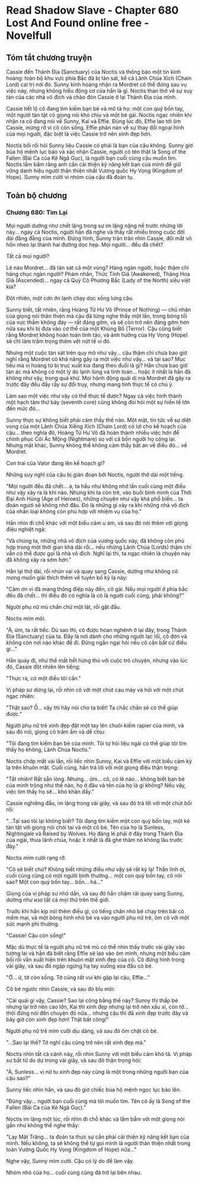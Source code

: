 # Read Shadow Slave - Chapter 680 Lost And Found online free - Novelfull

## Tóm tắt chương truyện

Cassie đến Thánh Địa (Sanctuary) của Noctis và thông báo một tin kinh hoàng: toàn bộ khu vực phía Bắc đã bị tàn sát, kể cả Lãnh Chúa Xích (Chain Lord) cai trị nơi đó. Sunny kinh hoàng nhận ra Mordret có thể đứng sau vụ việc này, nhưng không hiểu động cơ của hắn là gì. Noctis than thở về sự suy tàn của các nhà vô địch và chào đón Cassie ở lại Thánh Địa của mình.

Cassie tiết lộ cô đang tìm kiếm bạn bè và mô tả họ: một con quỷ bốn tay, một người tàn tật có giọng nói khó chịu và một bé gái. Noctis ngạc nhiên khi nhận ra cô đang nói về Sunny, Kai và Effie. Đúng lúc đó, Effie lao tới ôm Cassie, mừng rỡ vì cô còn sống. Effie phàn nàn về sự thay đổi ngoại hình của mọi người, đặc biệt là việc Cassie trở nên xinh đẹp hơn.

Noctis bối rối hỏi Sunny liệu Cassie có phải là bạn của cậu không. Sunny giơ bùa hộ mệnh lục bảo và xác nhận Cassie, người có tên thật là Song of the Fallen (Bài Ca của Kẻ Ngã Gục), là người bạn cuối cùng cậu muốn tìm. Noctis lẩm bẩm rằng anh cần cải thiện kỹ năng kết bạn của mình để giữ vững danh hiệu người thân thiện nhất Vương quốc Hy Vọng (Kingdom of Hope). Sunny mỉm cười vì nhóm của cậu đã đoàn tụ.

## Toàn bộ chương

### Chương 680: Tìm Lại

Mọi người dường như chết lặng trong sự im lặng nặng nề trước những lời này... ngay cả Noctis, người hẳn đã nghe và thấy rất nhiều trong cuộc đời dài đằng đẵng của mình. Đứng hình, Sunny trân trân nhìn Cassie, đôi mắt vô hồn nheo lại thành hai đường dọc hẹp. Mọi người… đều đã chết?

Tất cả mọi người?

Lẽ nào Mordret... đã tàn sát cả một vùng? Hàng ngàn người, hoặc thậm chí hàng chục ngàn người? Phàm nhân, Thức Tỉnh Giả (Awakened), Thăng Hoa Giả (Ascended)... ngay cả Quý Cô Phương Bắc (Lady of the North) siêu việt kia?

Đột nhiên, một cơn ớn lạnh chạy dọc sống lưng cậu.

Sunny biết, tất nhiên, rằng Hoàng Tử Hư Vô (Prince of Nothing) — chủ nhân của giọng nói thân thiện mà cậu đã từng nghe thấy một lần, trong bóng tối của vực thẳm không đáy — rất đáng gờm, và sẽ còn trở nên đáng gờm hơn nữa sau khi bị đưa vào cơ thể của một Khủng Bố (Terror). Cậu cũng biết rằng Mordret không hoàn toàn tỉnh táo, và ảnh hưởng của Hy Vọng (Hope) sẽ chỉ làm trầm trọng thêm vết nứt tế vi đó.

Nhưng một cuộc tàn sát trên quy mô như vậy... cậu thậm chí chưa bao giờ nghĩ rằng Mordret có khả năng gây ra một việc như vậy... và tại sao? Mục tiêu mà vị hoàng tử bị trục xuất kia đang theo đuổi là gì? Hắn chưa bao giờ tàn ác mà không có một lý do lạnh lùng và tính toán... hoặc ít nhất là hắn đã không như vậy, trong quá khứ. Mọi hành động quái dị mà Mordret đã gây ra trước đây đều đầy rẫy sự đồi trụy, nhưng mang tính thực tế có chủ ý.

Làm sao một việc như vậy có thể thực tế được? Ngay cả việc hình thành một hạch tâm thứ bảy (seventh core) cũng không đòi hỏi một sự hiến tế lớn đến mức đó...

Sunny thực sự không biết phải cảm thấy thế nào. Một mặt, tin tức về sự diệt vong của một Lãnh Chúa Xiềng Xích (Chain Lord) có lợi cho kế hoạch của cậu... theo nghĩa đó, Hoàng Tử Hư Vô đã hoàn thành nhiều việc hơn để chinh phục Cõi Ác Mộng (Nightmare) so với cả bốn người họ cộng lại. Nhưng mặt khác, Sunny không thể không cảm thấy bất an về điều đó... về Mordret.

Con trai của Valor đang lên kế hoạch gì?

Những suy nghĩ của cậu bị gián đoạn bởi Noctis, người thở dài một tiếng.

"Mọi người đều đã chết... à, ta hầu như không nhớ lần cuối cùng một điều như vậy xảy ra là khi nào. Nhưng khi ta còn trẻ, vào buổi bình minh của Thời Đại Anh Hùng (Age of Heroes), những chuyện như vậy khá phổ biến... ta đoán ngươi sẽ không nhớ đâu. Đó là những gì xảy ra khi những nhà vô địch của nhân loại không còn phù hợp với nhiệm vụ của họ."

Hắn nhìn đi chỗ khác với một biểu cảm u ám, và sau đó nói thêm với giọng điệu nghiệt ngã:

"Và chúng ta, những nhà vô địch của vương quốc này, đã không còn phù hợp trong một thời gian khá dài rồi... nếu những Lãnh Chúa (Lords) thậm chí vẫn có thể được gọi là nhà vô địch. Nghĩ lại thì, ta ngạc nhiên là chuyện này đã không xảy ra sớm hơn."

Hắn lại thở dài, rồi nhún vai và quay sang Cassie, dường như không có mong muốn giải thích thêm về tuyên bố kỳ lạ này:

"Cảm ơn vì đã mang thông điệp này đến, cô gái. Nếu mọi người ở phía bắc đều đã chết... thì điều đó có nghĩa là cô là người cuối cùng, phải không?"

Người phụ nữ mù chần chừ một lát, rồi gật đầu.

Noctis mím môi.

"À, ừm, ta rất tiếc. Dù sao thì, cô được hoan nghênh ở lại đây, trong Thánh Địa (Sanctuary) của ta. Đây là nơi dành cho những người lạc lối, cô đơn và không còn nơi nào khác để đi. Đừng ngần ngại hỏi nếu cô cần bất cứ điều gì..."

Hắn quay đi, như thể mất hết hứng thú với cuộc trò chuyện, nhưng vào lúc đó, Cassie đột nhiên lên tiếng:

"Thực ra, có một điều tôi cần."

Vị pháp sư dừng lại, rồi nhìn cô với một chút cau mày và hỏi với một chút ngạc nhiên:

"Thật sao? Ồ... vậy thì hãy nói cho ta biết! Ta chắc chắn sẽ có thể giúp được."

Người phụ nữ trẻ xinh đẹp đặt một tay lên chuôi kiếm rapier của mình, và sau đó nói, giọng cô trầm ấm và dễ chịu:

"Tôi đang tìm kiếm bạn bè của mình. Tôi tự hỏi liệu ngài có thể giúp tôi tìm thấy họ không, Lãnh Chúa Noctis."

Noctis chớp mắt vài lần, rồi liếc nhìn Sunny, Kai và Effie với một biểu cảm kỳ lạ trên khuôn mặt. Cuối cùng, hắn trả lời với một giọng điệu thận trọng:

"Tất nhiên! Rất sẵn lòng. Nhưng... ừm... cô, có lẽ nào... không biết bạn bè của mình trông như thế nào, họ ở đâu và tên của họ là gì không? Nếu vậy, việc tìm thấy họ sẽ... khó khăn đấy."

Cassie nghiêng đầu, im lặng trong vài giây, và sau đó trả lời với một chút bối rối:

"...Tại sao tôi lại không biết? Tôi đang tìm kiếm một con quỷ bốn tay, một kẻ tàn tật với giọng nói chói tai và một cô bé. Tên của họ là Sunless, Nightingale và Raised by Wolves. Họ đáng lẽ phải ở đây trong Thánh Địa của ngài, thưa lãnh chúa, hoặc ít nhất là đã ghé thăm nó không lâu trước đây."

Noctis mỉm cười rạng rỡ.

"Cô sẽ biết chứ? Không biết những điều như vậy sẽ rất kỳ lạ! Thần linh ơi, cuối cùng cũng có một người bình thường... một con quỷ bốn tay, cô nói sao? Một con quỷ bốn tay... bốn... hả..."

Giọng của vị pháp sư nhỏ dần, và sau đó hắn chậm rãi quay sang Sunny, dường như изо tất cả mọi thứ trên thế giới.

Trước khi hắn kịp nói thêm điều gì, có tiếng chân nhỏ bé chạy trên bãi cỏ mềm mại, và một bóng hình nhỏ bé va vào người phụ nữ trẻ, ôm cô với một sức mạnh phi thường.

"Cassie! Cậu còn sống!"

Mặc dù thực tế là người phụ nữ trẻ mù có thể nhìn thấy trước vài giây vào tương lai và hẳn đã biết rằng Effie sẽ lao vào ôm mình, nhưng một biểu cảm bối rối vẫn xuất hiện trên khuôn mặt xinh đẹp của cô. Cô đứng hình trong vài giây, và sau đó ngập ngừng hạ tay xuống xoa đầu cô bé.

"Ờ... ừ, tớ còn sống. Tớ cũng rất vui khi gặp lại cậu, Effie..."

Cô bé ngước nhìn Cassie, và sau đó bĩu môi:

"Cái quái gì vậy, Cassie? Sao lại công bằng thế này? Sunny thì thấp bé nhưng lại trở nên cao lớn, Kai thì xinh đẹp nhưng lại trở nên xấu xí, còn tớ... thôi đừng nói đến chuyện đó nữa... nhưng cậu thì đã xinh đẹp trước đây và bây giờ còn xinh đẹp hơn! Thật bất công!"

Người phụ nữ trẻ mỉm cười dịu dàng, và sau đó ôm chặt cô bé.

"...Sao lại thế? Tớ nghĩ cậu cũng trở nên rất xinh đẹp mà."

Noctis nhìn tất cả cảnh này, rồi nhìn Sunny với một biểu cảm khó tả. Vị pháp sư bất tử do dự trong vài giây, và sau đó thận trọng hỏi:

"À, Sunless... vị nữ tu xinh đẹp này cũng là một trong những người bạn của cậu sao?"

Sunny liếc nhìn hắn, và sau đó giơ chiếc bùa hộ mệnh ngọc lục bảo lên.

"Đúng vậy... người bạn cuối cùng mà tôi muốn tìm. Tên cô ấy là Song of the Fallen (Bài Ca của Kẻ Ngã Gục)."

Noctis im lặng một lúc, rồi nhìn đi chỗ khác và lẩm bẩm với một giọng nói gần như không thể nghe thấy:

"Lạy Mặt Trăng... ta đoán ta thực sự cần phải cải thiện kỹ năng kết bạn của mình. Nếu không, ta sẽ không thể tự gọi mình là người thân thiện nhất trong toàn Vương Quốc Hy Vọng (Kingdom of Hope) nữa..."

Nghe vậy, Sunny mỉm cười. Cậu có lý do để làm vậy.

Nhóm nhỏ của họ... cuối cùng cũng đã trở lại bên nhau.